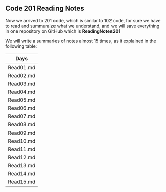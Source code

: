 ## Code 201 Reading Notes

Now we arrived to 201 code, which is similar to 102 code, for sure we have to read and summuraize what we understand, and we will save everything in one repository on GitHub which is **ReadingNotes201**

We will write a summaries of notes almost 15 times, as it explained in the following table:

| Days | 
| ------------- | 
| Read01.md | 
| Read02.md | 
| Read03.md | 
| Read04.md | 
| Read05.md | 
| Read06.md |
| Read07.md | 
| Read08.md | 
| Read09.md | 
| Read10.md | 
| Read11.md | 
| Read12.md | 
| Read13.md | 
| Read14.md | 
| Read15.md |
